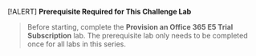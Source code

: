 [!ALERT] **Prerequisite Required for This Challenge Lab**
> Before starting, complete the **Provision an Office 365 E5 Trial Subscription** lab.
> The prerequisite lab only needs to be completed once for all labs in this series.

